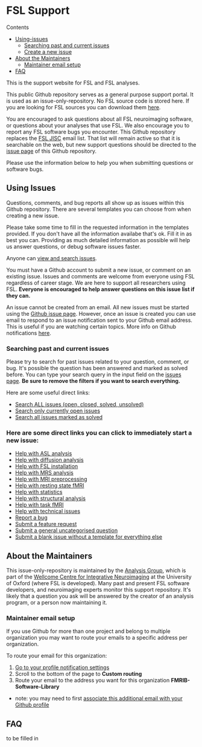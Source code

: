 # FSL Support

Contents

- [Using-issues](#using-issues)
  - [Searching past and current issues](#searching-past-and-current-issues)
  - [Create a new issue](#here-are-some-direct-links-you-can-click-to-immediately-start-a-new-issue)
- [About the Maintainers](#about-the-maintainers)
  - [Maintainer email setup](#maintainer-email-setup)
- [FAQ](#faq)

This is the support website for FSL and FSL analyses. 

This public Github repository serves as a general purpose support portal. It is used as an issue-only-repository. No FSL source code is stored here. If you are looking for FSL sources you can download them [here](https://fsl.fmrib.ox.ac.uk/fsldownloads_registration). 

You are encouraged to ask questions about all FSL neuroimaging software, or questions about your analyses that use FSL. We also encourage you to report any FSL software bugs you encounter. This Github repository replaces the [FSL JISC](https://www.jiscmail.ac.uk/cgi-bin/webadmin?A0=fsl) email list. That list will remain active so that it is searchable on the web, but new support questions should be directed to the [issue page](https://github.com/FMRIB-Software-Library/support/issues/new/choose) of this Github repository.

Please use the information below to help you when submitting questions or software bugs. 

## Using Issues

Questions, comments, and bug reports all show up as issues within this Github repository. There are several templates you can choose from when creating a new issue.

Please take some time to fill in the requested information in the templates provided. If you don't have all the information availabe that's ok. Fill it in as best you can. Providing as much detailed information as possible will help us answer questions, or debug software issues faster. 

Anyone can [view and search issues](https://github.com/FMRIB-Software-Library/support/issues?q=). 

You must have a Github account to submit a new issue, or comment on an existing issue. Issues and comments are welcome from everyone using FSL regardless of career stage. We are here to support all researchers using FSL. **Everyone is encouraged to help answer questions on this issue list if they can.** 

An issue cannot be created from an email. All new issues must be started using the [Github issue page](https://github.com/FMRIB-Software-Library/support/issues/new/choose). However, once an issue is created you can use email to respond to an issue notification sent to your Github email address. This is useful if you are watching certain topics. More info on Github notifications [here](https://docs.github.com/en/github/managing-subscriptions-and-notifications-on-github/setting-up-notifications).  

### Searching past and current issues

Please try to search for past issues related to your question, comment, or bug. It's possible the question has been answered and marked as solved before. You can type your search query in the input field on the [issues page](https://github.com/FMRIB-Software-Library/support/issues). **Be sure to remove the filters if you want to search everything.**

Here are some useful direct links:

- [Search ALL issues (open, closed, solved, unsolved)](https://github.com/FMRIB-Software-Library/support/issues?q=)
- [Search only currently open issues](https://github.com/FMRIB-Software-Library/support/issues)
- [Search all issues marked as solved](https://github.com/FMRIB-Software-Library/support/issues?q=is%3Aissue+label%3Asolved+)

### Here are some direct links you can click to immediately start a new issue:

- [Help with ASL analysis](https://github.com/FMRIB-Software-Library/support/issues/new?assignees=&labels=asl&template=help_asl.md&title=asl%3A)
- [Help with diffusion analysis](https://github.com/FMRIB-Software-Library/support/issues/new?assignees=&labels=diffusion&template=help_diffusion.md&title=diffusion%3A)
- [Help with FSL installation](https://github.com/FMRIB-Software-Library/support/issues/new?assignees=&labels=install&template=help_installation.md&title=install%3A)
- [Help with MRS analysis](https://github.com/FMRIB-Software-Library/support/issues/new?assignees=&labels=mrs&template=help_mrs.md&title=mrs%3A)
- [Help with MRI preprocessing](https://github.com/FMRIB-Software-Library/support/issues/new?assignees=&labels=preproc&template=help_preprocessing.md&title=preproc%3A)
- [Help with resting state fMRI](https://github.com/FMRIB-Software-Library/support/issues/new?assignees=&labels=rest-fmri&template=help_rest_fmri.md&title=rest-fmri%3A)
- [Help with statistics](https://github.com/FMRIB-Software-Library/support/issues/new?assignees=&labels=stats&template=help_statistics.md&title=stats%3A)
- [Help with structural analysis](https://github.com/FMRIB-Software-Library/support/issues/new?assignees=&labels=struct&template=help_structural.md&title=struct%3A)
- [Help with task fMRI](https://github.com/FMRIB-Software-Library/support/issues/new?assignees=&labels=task-fmri&template=help_task_fmri.md&title=task-fmri%3A)
- [Help with technical issues](https://github.com/FMRIB-Software-Library/support/issues/new?assignees=&labels=tech&template=help_technical.md&title=tech%3A)
- [Report a bug](https://github.com/FMRIB-Software-Library/support/issues/new?assignees=&labels=bug&template=zbug_report.md&title=BUG%3A)
- [Submit a feature request](https://github.com/FMRIB-Software-Library/support/issues/new?assignees=&labels=feature&template=zfeature_request.md&title=feature%3A)
- [Submit a general uncategorised question](https://github.com/FMRIB-Software-Library/support/issues/new?assignees=&labels=question&template=zsubmit_question.md&title=question%3A)
- [Submit a blank issue without a template for everything else](https://github.com/FMRIB-Software-Library/support/issues/new)

## About the Maintainers

This issue-only-repository is maintained by the [Analysis Group](https://www.win.ox.ac.uk/research/analysis-research), which is part of the [Wellcome Centre for Integrative Neuroimaging](https://www.win.ox.ac.uk/) at the University of Oxford (where FSL is developed). Many past and present FSL software developers, and neuroimaging experts monitor this support repository. It's likely that a question you ask will be answered by the creator of an analysis program, or a person now maintaining it.  

### Maintainer email setup

If you use Github for more than one project and belong to multiple organization you may want to route your emails to a specific address per organization. 

To route your email for this organization:

1. [Go to your profile notification settings](https://github.com/settings/notifications)
2. Scroll to the bottom of the page to **Custom routing**
3. Route your email to the address you want for this organization **FMRIB-Software-Library**
  * note: you may need to first [associate this additional email with your Github profile](https://github.com/settings/emails) 

## FAQ

to be filled in

